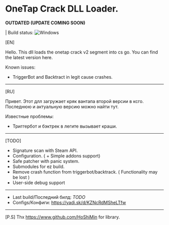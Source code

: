 # OneTap Crack DLL Loader. 

**OUTDATED (UPDATE COMING SOON)**

| Build status: ![Windows](https://github.com/0x000cb/otc/workflows/Windows/badge.svg?branch=master&event=push)

[EN]

Hello. This dll loads the onetap crack v2 segment into cs go. You can find the latest version here.

Known issues:
- TriggerBot and Backtract in legit cause crashes.

-----------------------------------------------------

[RU]

Привет. Этот длл загружает кряк вантапа второй версии в ксго. Последнюю и актуальную версию можно найти тут.

Известные проблемы:
- Триггербот и бэктрек в легите вызывает краши.

-----------------------------------------------------

[TODO]
  
  * Signature scan with Steam API.
  * Configuration. ( + Simple addons support)
  * Safe patcher with panic system.
  * Submodules for ez build.
  * Remove crash function from triggerbot/backtrack. ( Functionality may be lost )
  * User-side debug support

-----------------------------------------------------

- Last build/Последний билд: *TODO*
- Configs/Конфиги: https://yadi.sk/d/KZNcRdMSheLTfw

-----------------------------------------------------

[P.S]
Thx https://www.github.com/HoShiMin for library.
